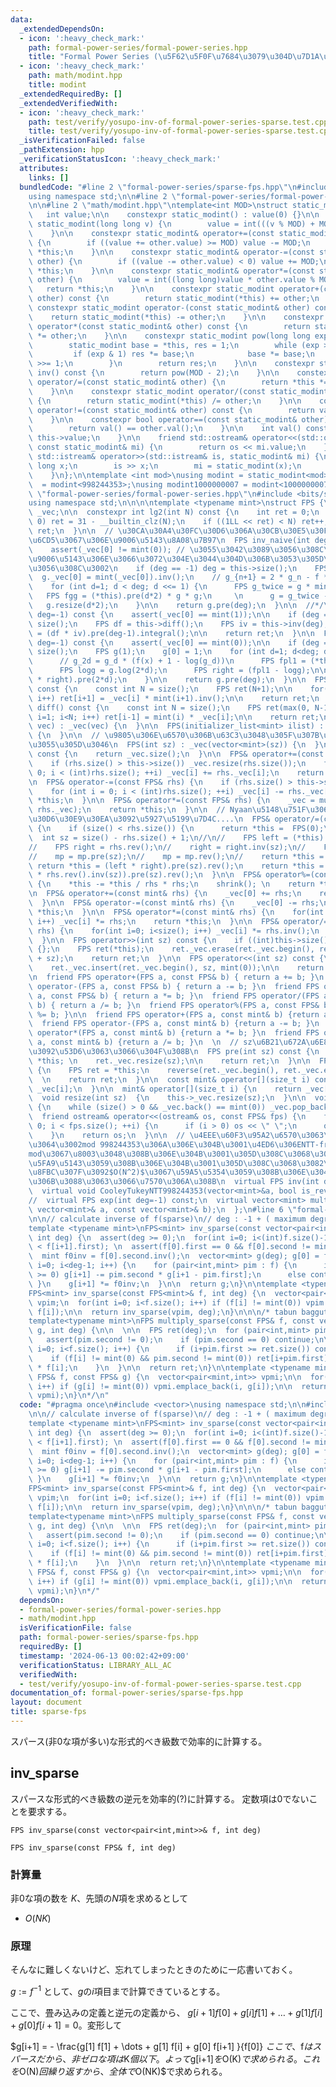 ```yaml
---
data:
  _extendedDependsOn:
  - icon: ':heavy_check_mark:'
    path: formal-power-series/formal-power-series.hpp
    title: "Formal Power Series (\u5F62\u5F0F\u7684\u3079\u304D\u7D1A\u6570)"
  - icon: ':heavy_check_mark:'
    path: math/modint.hpp
    title: modint
  _extendedRequiredBy: []
  _extendedVerifiedWith:
  - icon: ':heavy_check_mark:'
    path: test/verify/yosupo-inv-of-formal-power-series-sparse.test.cpp
    title: test/verify/yosupo-inv-of-formal-power-series-sparse.test.cpp
  _isVerificationFailed: false
  _pathExtension: hpp
  _verificationStatusIcon: ':heavy_check_mark:'
  attributes:
    links: []
  bundledCode: "#line 2 \"formal-power-series/sparse-fps.hpp\"\n#include <vector>\n\
    using namespace std;\n\n#line 2 \"formal-power-series/formal-power-series.hpp\"\
    \n\n#line 2 \"math/modint.hpp\"\ntemplate<int MOD>\nstruct static_modint {\n \
    \   int value;\n\n    constexpr static_modint() : value(0) {}\n\n    constexpr\
    \ static_modint(long long v) {\n        value = int(((v % MOD) + MOD) % MOD);\n\
    \    }\n\n    constexpr static_modint& operator+=(const static_modint& other)\
    \ {\n        if ((value += other.value) >= MOD) value -= MOD;\n        return\
    \ *this;\n    }\n\n    constexpr static_modint& operator-=(const static_modint&\
    \ other) {\n        if ((value -= other.value) < 0) value += MOD;\n        return\
    \ *this;\n    }\n\n    constexpr static_modint& operator*=(const static_modint&\
    \ other) {\n        value = int((long long)value * other.value % MOD);\n     \
    \   return *this;\n    }\n\n    constexpr static_modint operator+(const static_modint&\
    \ other) const {\n        return static_modint(*this) += other;\n    }\n\n   \
    \ constexpr static_modint operator-(const static_modint& other) const {\n    \
    \    return static_modint(*this) -= other;\n    }\n\n    constexpr static_modint\
    \ operator*(const static_modint& other) const {\n        return static_modint(*this)\
    \ *= other;\n    }\n\n    constexpr static_modint pow(long long exp) const {\n\
    \        static_modint base = *this, res = 1;\n        while (exp > 0) {\n   \
    \         if (exp & 1) res *= base;\n            base *= base;\n            exp\
    \ >>= 1;\n        }\n        return res;\n    }\n\n    constexpr static_modint\
    \ inv() const {\n        return pow(MOD - 2);\n    }\n\n    constexpr static_modint&\
    \ operator/=(const static_modint& other) {\n        return *this *= other.inv();\n\
    \    }\n\n    constexpr static_modint operator/(const static_modint& other) const\
    \ {\n        return static_modint(*this) /= other;\n    }\n\n    constexpr bool\
    \ operator!=(const static_modint& other) const {\n        return val() != other.val();\n\
    \    }\n\n    constexpr bool operator==(const static_modint& other) const {\n\
    \        return val() == other.val();\n    }\n\n    int val() const {\n      return\
    \ this->value;\n    }\n\n    friend std::ostream& operator<<(std::ostream& os,\
    \ const static_modint& mi) {\n        return os << mi.value;\n    }\n\n    friend\
    \ std::istream& operator>>(std::istream& is, static_modint& mi) {\n        long\
    \ long x;\n        is >> x;\n        mi = static_modint(x);\n        return is;\n\
    \    }\n};\n\ntemplate <int mod>\nusing modint = static_modint<mod>;\nusing modint998244353\
    \  = modint<998244353>;\nusing modint1000000007 = modint<1000000007>;\n#line 4\
    \ \"formal-power-series/formal-power-series.hpp\"\n#include <bits/stdc++.h>\n\n\
    using namespace std;\n\n\n\ntemplate <typename mint>\nstruct FPS {\n  vector<mint>\
    \ _vec;\n\n  constexpr int lg2(int N) const {\n    int ret = 0;\n    if ( N >\
    \ 0) ret = 31 - __builtin_clz(N);\n    if ((1LL << ret) < N) ret++;\n    return\
    \ ret;\n  }\n\n  // \u30CA\u30A4\u30FC\u30D6\u306A\u30CB\u30E5\u30FC\u30C8\u30F3\
    \u6CD5\u3067\u306E\u9006\u5143\u8A08\u7B97\n  FPS inv_naive(int deg) const {\n\
    \    assert(_vec[0] != mint(0)); // \u3055\u3042\u3089\u3056\u308C\u3070\u3001\
    \u9006\u5143\u306E\u3066\u3072\u304E\u3044\u304D\u306B\u3053\u305D\u3042\u3089\
    \u3056\u308C\u3002\n    if (deg == -1) deg = this->size();\n    FPS g(1);\n  \
    \  g._vec[0] = mint(_vec[0]).inv();\n    // g_{n+1} = 2 * g_n - f * (g_n)^2\n\
    \    for (int d=1; d < deg; d <<= 1) {\n      FPS g_twice = g * mint(2);\n   \
    \   FPS fgg = (*this).pre(d*2) * g * g;\n     \n      g = g_twice - fgg;\n   \
    \   g.resize(d*2);\n    }\n\n    return g.pre(deg);\n  }\n\n  //*/\n\n  FPS log(int\
    \ deg=-1) const {\n    assert(_vec[0] == mint(1));\n\n    if (deg == -1) deg =\
    \ size();\n    FPS df = this->diff();\n    FPS iv = this->inv(deg);\n    FPS ret\
    \ = (df * iv).pre(deg-1).integral();\n\n    return ret;\n  }\n\n  FPS exp(int\
    \ deg=-1) const {\n    assert(_vec[0] == mint(0));\n\n    if (deg == -1) deg =\
    \ size();\n    FPS g(1);\n    g[0] = 1;\n    for (int d=1; d<deg; d <<= 1) {\n\
    \      // g_2d = g_d * (f(x) + 1 - log(g_d))\n      FPS fpl1 = (*this + mint(1)).pre(2*d);\n\
    \      FPS logg = g.log(2*d);\n      FPS right = (fpl1 - logg);\n\n      g = (g\
    \ * right).pre(2*d);\n    }\n\n    return g.pre(deg);\n  }\n\n  FPS integral()\
    \ const {\n    const int N = size();\n    FPS ret(N+1);\n\n    for(int i=0; i<N;\
    \ i++) ret[i+1] = _vec[i] * mint(i+1).inv();\n\n    return ret;\n  }\n\n  FPS\
    \ diff() const {\n    const int N = size();\n    FPS ret(max(0, N-1));\n    for(int\
    \ i=1; i<N; i++) ret[i-1] = mint(i) * _vec[i];\n\n    return ret;\n  }\n\n  FPS(vector<mint>\
    \ vec) : _vec(vec) {\n  }\n\n  FPS(initializer_list<mint> ilist) : _vec(ilist)\
    \ {\n  }\n\n  // \u9805\u306E\u6570\u306B\u63C3\u3048\u305F\u307B\u3046\u304C\u3088\
    \u3055\u305D\u3046\n  FPS(int sz) : _vec(vector<mint>(sz)) {\n  }\n\n  int size()\
    \ const {\n    return _vec.size();\n  }\n\n  FPS& operator+=(const FPS& rhs) {\n\
    \    if (rhs.size() > this->size()) _vec.resize(rhs.size());\n    for (int i =\
    \ 0; i < (int)rhs.size(); ++i) _vec[i] += rhs._vec[i];\n    return *this;\n  }\n\
    \n  FPS& operator-=(const FPS& rhs) {\n    if (rhs.size() > this->size()) this->_vec.resize(rhs.size());\n\
    \    for (int i = 0; i < (int)rhs.size(); ++i) _vec[i] -= rhs._vec[i];\n    return\
    \ *this;\n  }\n\n  FPS& operator*=(const FPS& rhs) {\n    _vec = multiply(_vec,\
    \ rhs._vec);\n    return *this;\n  }\n\n  // Nyaan\u5148\u751F\u306E\u30E9\u30A4\
    \u30D6\u30E9\u30EA\u3092\u5927\u5199\u7D4C....\n  FPS& operator/=(const FPS& rhs)\
    \ {\n    if (size() < rhs.size()) {\n      return *this =  FPS(0);\n    }\n  \
    \  int sz = size() - rhs.size() + 1;\n//\n//    FPS left = (*this).rev().pre(sz);\n\
    //    FPS right = rhs.rev();\n//    right = right.inv(sz);\n//    FPS mp = left*right;\n\
    //    mp = mp.pre(sz);\n//    mp = mp.rev();\n//    return *this = mp;\n//   \
    \ return *this = (left * right).pre(sz).rev();\n    return *this =  ((*this).rev().pre(sz)\
    \ * rhs.rev().inv(sz)).pre(sz).rev();\n  }\n\n  FPS& operator%=(const FPS &rhs)\
    \ {\n    *this -= *this / rhs * rhs;\n    shrink(); \n    return *this;\n  }\n\
    \n  FPS& operator+=(const mint& rhs) {\n    _vec[0] += rhs;\n    return *this;\n\
    \  }\n\n  FPS& operator-=(const mint& rhs) {\n    _vec[0] -= rhs;\n    return\
    \ *this;\n  }\n\n  FPS& operator*=(const mint& rhs) {\n    for(int i=0; i<size();\
    \ i++) _vec[i] *= rhs;\n    return *this;\n  }\n\n  FPS& operator/=(const mint&\
    \ rhs) {\n    for(int i=0; i<size(); i++) _vec[i] *= rhs.inv();\n    return *this;\n\
    \  }\n\n  FPS operator>>(int sz) const {\n    if ((int)this->size() <= sz) return\
    \ {};\n    FPS ret(*this);\n    ret._vec.erase(ret._vec.begin(), ret._vec.begin()\
    \ + sz);\n    return ret;\n  }\n\n  FPS operator<<(int sz) const {\n    FPS ret(*this);\n\
    \    ret._vec.insert(ret._vec.begin(), sz, mint(0));\n\n    return ret;\n  }\n\
    \n  friend FPS operator+(FPS a, const FPS& b) { return a += b; }\n  friend FPS\
    \ operator-(FPS a, const FPS& b) { return a -= b; }\n  friend FPS operator*(FPS\
    \ a, const FPS& b) { return a *= b; }\n  friend FPS operator/(FPS a, const FPS&\
    \ b) { return a /= b; }\n  friend FPS operator%(FPS a, const FPS& b) {return a\
    \ %= b; }\n\n  friend FPS operator+(FPS a, const mint& b) {return a += b; }\n\
    \  friend FPS operator-(FPS a, const mint& b) {return a -= b; }\n  friend FPS\
    \ operator*(FPS a, const mint& b) {return a *= b; }\n  friend FPS operator/(FPS\
    \ a, const mint& b) {return a /= b; }\n  \n  // sz\u6B21\u672A\u6E80\u306E\u9805\
    \u3092\u53D6\u3063\u3066\u304F\u308B\n  FPS pre(int sz) const {\n    FPS ret =\
    \ *this; \n    ret._vec.resize(sz);\n\n    return ret;\n  }\n\n  FPS rev() const\
    \ {\n    FPS ret = *this;\n    reverse(ret._vec.begin(), ret._vec.end());\n  \
    \  \n    return ret;\n  }\n\n  const mint& operator[](size_t i) const {\n    return\
    \ _vec[i];\n  }\n\n  mint& operator[](size_t i) {\n    return _vec[i];\n  }\n\n\
    \  void resize(int sz)  {\n    this->_vec.resize(sz);\n  }\n\n  void shrink()\
    \ {\n    while (size() > 0 && _vec.back() == mint(0)) _vec.pop_back();\n  }\n\n\
    \  friend ostream& operator<<(ostream& os, const FPS& fps) {\n    for (int i =\
    \ 0; i < fps.size(); ++i) {\n      if (i > 0) os << \" \";\n      os << fps._vec[i].val();\n\
    \    }\n    return os;\n  }\n\n  // \u4EEE\u60F3\u95A2\u6570\u3063\u3066\u3084\
    \u3064\u3002mod 998244353\u306A\u306E\u304B\u3001\u4ED6\u306ENTT-friendly\u306A\
    mod\u3067\u8003\u3048\u308B\u306E\u304B\u3001\u305D\u308C\u3068\u3082Garner\u3067\
    \u5FA9\u5143\u3059\u308B\u306E\u304B\u3001\u305D\u308C\u3068\u3082\u7573\u307F\
    \u8FBC\u307F\u3092$O(N^2)$\u3067\u59A5\u5354\u3059\u308B\u306E\u304B\u306A\u3069\
    \u306B\u3088\u3063\u3066\u7570\u306A\u308B\n  virtual FPS inv(int deg=-1) const;\n\
    \  virtual void CooleyTukeyNTT998244353(vector<mint>&a, bool is_reverse) const;\n\
    //  virtual FPS exp(int deg=-1) const;\n  virtual vector<mint> multiply(const\
    \ vector<mint>& a, const vector<mint>& b);\n  };\n#line 6 \"formal-power-series/sparse-fps.hpp\"\
    \n\n// calculate inverse of f(sparse)\n// deg : -1 + ( maximum degree of g )\n\
    template <typename mint>\nFPS<mint> inv_sparse(const vector<pair<int,mint>>& f,\
    \ int deg) {\n  assert(deg >= 0);\n  for(int i=0; i<(int)f.size()-1; i++) assert(f[i].first\
    \ < f[i+1].first); \n  assert(f[0].first == 0 && f[0].second != mint(0));\n\n\
    \  mint f0inv = f[0].second.inv();\n  vector<mint> g(deg); g[0] = f0inv;\n  for(int\
    \ i=0; i<deg-1; i++) {\n    for (pair<int,mint> pim : f) {\n      if (i+1 - pim.first\
    \ >= 0) g[i+1] -= pim.second * g[i+1 - pim.first];\n      else continue;\n   \
    \ }\n    g[i+1] *= f0inv;\n  }\n\n  return g;\n}\n\ntemplate <typename mint>\n\
    FPS<mint> inv_sparse(const FPS<mint>& f, int deg) {\n  vector<pair<int,mint>>\
    \ vpim;\n  for(int i=0; i<f.size(); i++) if (f[i] != mint(0)) vpim.emplace_back(i,\
    \ f[i]);\n\n  return inv_sparse(vpim, deg);\n}\n\n\n/* tabun baggute masu. TODO\n\
    template<typename mint>\nFPS multiply_sparse(const FPS& f, const vector<pair<int,mint>>&\
    \ g, int deg) {\n\n  \n\n  FPS ret(deg);\n  for (pair<int,mint> pim : g) {\n \
    \   assert(pim.second != 0);\n    if (pim.second == 0) continue;\n\n    for(int\
    \ i=0; i<f.size(); i++) {\n      if (i+pim.first >= ret.size()) continue;\n  \
    \    if (f[i] != mint(0) && pim.second != mint(0)) ret[i+pim.first] += pim.second\
    \ * f[i];\n    }\n  }\n\n  return ret;\n}\n\ntemplate <typename mint>\nFPS multiply_sparse(const\
    \ FPS& f, const FPS& g) {\n  vector<pair<mint,int>> vpmi;\n\n  for(int i=0; i<g.size();\
    \ i++) if (g[i] != mint(0)) vpmi.emplace_back(i, g[i]);\n\n  return multiply_sparse(f,\
    \ vpmi);\n}\n*/\n"
  code: "#pragma once\n#include <vector>\nusing namespace std;\n\n#include \"formal-power-series.hpp\"\
    \n\n// calculate inverse of f(sparse)\n// deg : -1 + ( maximum degree of g )\n\
    template <typename mint>\nFPS<mint> inv_sparse(const vector<pair<int,mint>>& f,\
    \ int deg) {\n  assert(deg >= 0);\n  for(int i=0; i<(int)f.size()-1; i++) assert(f[i].first\
    \ < f[i+1].first); \n  assert(f[0].first == 0 && f[0].second != mint(0));\n\n\
    \  mint f0inv = f[0].second.inv();\n  vector<mint> g(deg); g[0] = f0inv;\n  for(int\
    \ i=0; i<deg-1; i++) {\n    for (pair<int,mint> pim : f) {\n      if (i+1 - pim.first\
    \ >= 0) g[i+1] -= pim.second * g[i+1 - pim.first];\n      else continue;\n   \
    \ }\n    g[i+1] *= f0inv;\n  }\n\n  return g;\n}\n\ntemplate <typename mint>\n\
    FPS<mint> inv_sparse(const FPS<mint>& f, int deg) {\n  vector<pair<int,mint>>\
    \ vpim;\n  for(int i=0; i<f.size(); i++) if (f[i] != mint(0)) vpim.emplace_back(i,\
    \ f[i]);\n\n  return inv_sparse(vpim, deg);\n}\n\n\n/* tabun baggute masu. TODO\n\
    template<typename mint>\nFPS multiply_sparse(const FPS& f, const vector<pair<int,mint>>&\
    \ g, int deg) {\n\n  \n\n  FPS ret(deg);\n  for (pair<int,mint> pim : g) {\n \
    \   assert(pim.second != 0);\n    if (pim.second == 0) continue;\n\n    for(int\
    \ i=0; i<f.size(); i++) {\n      if (i+pim.first >= ret.size()) continue;\n  \
    \    if (f[i] != mint(0) && pim.second != mint(0)) ret[i+pim.first] += pim.second\
    \ * f[i];\n    }\n  }\n\n  return ret;\n}\n\ntemplate <typename mint>\nFPS multiply_sparse(const\
    \ FPS& f, const FPS& g) {\n  vector<pair<mint,int>> vpmi;\n\n  for(int i=0; i<g.size();\
    \ i++) if (g[i] != mint(0)) vpmi.emplace_back(i, g[i]);\n\n  return multiply_sparse(f,\
    \ vpmi);\n}\n*/"
  dependsOn:
  - formal-power-series/formal-power-series.hpp
  - math/modint.hpp
  isVerificationFile: false
  path: formal-power-series/sparse-fps.hpp
  requiredBy: []
  timestamp: '2024-06-13 00:02:42+09:00'
  verificationStatus: LIBRARY_ALL_AC
  verifiedWith:
  - test/verify/yosupo-inv-of-formal-power-series-sparse.test.cpp
documentation_of: formal-power-series/sparse-fps.hpp
layout: document
title: sparse-fps
---
```


スパース(非0な項が多い)な形式的べき級数で効率的に計算する。

## inv_sparse
スパースな形式的べき級数の逆元を効率的(?)に計算する。
定数項は0でないことを要求する。

```
FPS inv_sparse(const vector<pair<int,mint>>& f, int deg) 
```

```
FPS inv_sparse(const FPS& f, int deg) 
```

### 計算量
非0な項の数を $K$、先頭の$N$項を求めるとして
- $O(NK)$

### 原理
そんなに難しくないけど、忘れてしまったときのために一応書いておく。

$g := f^{-1}$ として、$g$の$i$項目まで計算できているとする。

ここで、畳み込みの定義と逆元の定義から、
$g[i+1]f[0] + g[i] f[1] + \dots + g[1] f[i] + g[0] f[i+1] = 0$。変形して

$g[i+1] =  - \frac{g[1] f[1] + \dots + g[1] f[i] + g[0] f[i+1] }{f[0]} $　ここで、$f$はスパースだから、非ゼロな項は$K$個以下。よって$g[i+1]$を$O(K)$で求められる。これを$O(N)$回繰り返すから、全体で$O(NK)$で求められる。